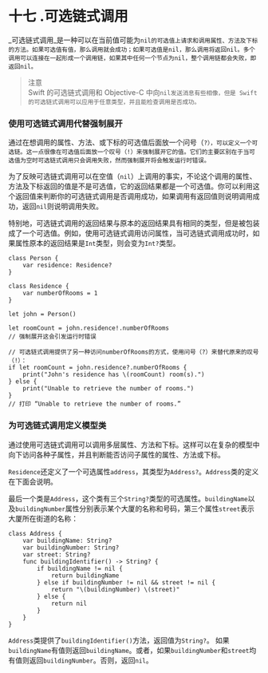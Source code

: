 # 十七 .可选链式调用

_可选链式调用_是一种可以在当前值可能为`nil的可选值上请求和调用属性、方法及下标的方法。如果可选值有值，那么调用就会成功；如果可选值是nil，那么调用将返回nil。多个调用可以连接在一起形成一个调用链，如果其中任何一个节点为nil，整个调用链都会失败，即返回nil。`

> 注意  
> Swift 的可选链式调用和 Objective-C 中向`nil发送消息有些相像，但是 Swift 的可选链式调用可以应用于任意类型，并且能检查调用是否成功。`

### 使用可选链式调用代替强制展开

通过在想调用的属性、方法、或下标的可选值后面放一个问号（`?），可以定义一个可选链。这一点很像在可选值后面放一个叹号（!）来强制展开它的值。它们的主要区别在于当可选值为空时可选链式调用只会调用失败，然而强制展开将会触发运行时错误。`

为了反映可选链式调用可以在空值（`nil`）上调用的事实，不论这个调用的属性、方法及下标返回的值是不是可选值，它的返回结果都是一个可选值。你可以利用这个返回值来判断你的可选链式调用是否调用成功，如果调用有返回值则说明调用成功，返回`nil`则说明调用失败。

特别地，可选链式调用的返回结果与原本的返回结果具有相同的类型，但是被包装成了一个可选值。例如，使用可选链式调用访问属性，当可选链式调用成功时，如果属性原本的返回结果是`Int`类型，则会变为`Int?`类型。

```
class Person {
    var residence: Residence?
}

class Residence {
    var numberOfRooms = 1
}

let john = Person()

let roomCount = john.residence!.numberOfRooms
// 强制展开这会引发运行时错误

// 可选链式调用提供了另一种访问numberOfRooms的方式，使用问号（?）来替代原来的叹号（!）：
if let roomCount = john.residence?.numberOfRooms {
    print("John's residence has \(roomCount) room(s).")
} else {
    print("Unable to retrieve the number of rooms.")
}
// 打印 “Unable to retrieve the number of rooms.”
```

### 为可选链式调用定义模型类

通过使用可选链式调用可以调用多层属性、方法和下标。这样可以在复杂的模型中向下访问各种子属性，并且判断能否访问子属性的属性、方法或下标。

`Residence`还定义了一个可选属性`address`，其类型为`Address?`。`Address`类的定义在下面会说明。

最后一个类是`Address`，这个类有三个`String?`类型的可选属性。`buildingName`以及`buildingNumber`属性分别表示某个大厦的名称和号码，第三个属性`street`表示大厦所在街道的名称：

```
class Address {
    var buildingName: String?
    var buildingNumber: String?
    var street: String?
    func buildingIdentifier() -> String? {
        if buildingName != nil {
            return buildingName
        } else if buildingNumber != nil && street != nil {
            return "\(buildingNumber) \(street)"
        } else {
            return nil
        }
    }
}
```

`Address`类提供了`buildingIdentifier()`方法，返回值为`String?`。 如果`buildingName`有值则返回`buildingName`。或者，如果`buildingNumber`和`street`均有值则返回`buildingNumber`。否则，返回`nil`。

